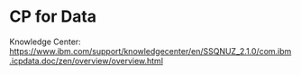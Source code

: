 # CP for Data

Knowledge Center: https://www.ibm.com/support/knowledgecenter/en/SSQNUZ_2.1.0/com.ibm.icpdata.doc/zen/overview/overview.html

